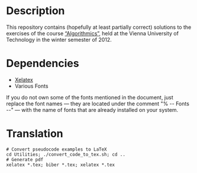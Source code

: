 # Description #

This repository contains (hopefully at least partially correct) solutions to
the exercises of the course
[“Algorithmics”](https://www.ads.tuwien.ac.at/teaching/LVA/186814.html), held
at the Vienna University of Technology in the winter semester of 2012.

# Dependencies #

* [Xelatex](http://www.tug.org/texlive/)
* Various Fonts

If you do not own some of the fonts mentioned in the document, just replace the
font names — they are located under the comment "% -- Fonts --" — with the name
of fonts that are already installed on your system.

# Translation #

	# Convert pseudocode examples to LaTeX
	cd Utilities; ./convert_code_to_tex.sh; cd ..
	# Generate pdf
	xelatex *.tex; biber *.tex; xelatex *.tex

